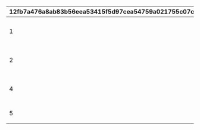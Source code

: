 |12fb7a476a8ab83b56eea53415f5d97cea54759a021755c07c5d50b48dc648e2|c2ea0061c307c0223cff1b598408c49f4c92e5492afa72468ab560a80314cf8e|f3e39f75b0ee0ca9d9e8c9dcecb6a3d3a06495cb4dd8f754e806ea2d08639ce4|9ad86835690249c4024b393520b2d84f15a02fb1e06be78e3c142e7caf9828ee|2c587f4285f204dd2afc2dcbf035a2644d40e47b0bd330fca1a6e778ea18385e|
| --- | --- | --- | --- | --- |
|1|イベントでは、特別なストーリーをお楽しみいただけます。\n閲覧可能なストーリーを読むと、次のお話が解放されていきますよ。\nストーリーの閲覧によって達成されるミッションもあるのだとか。|1|1|1011|
|2|イベントクエストやボスバトルに挑戦してみましょう。ボスバトルは\n特定のイベントストーリーを閲覧するか、イベントクエスト・ボス画面で\n「解放する」を選択すると挑戦可能になりますよ。|2|1|1021|
|4|報酬交換では「イベント報酬券」と様々なアイテムを交換できます。\n目玉となるリセット対象報酬を引くことで、より多くのアイテムが\n獲得できる次のラインナップへと進めるそうです。|4|1|1041|
|5|ボスバトルには３種の難易度がございます。\n各難易度ごとにボスの強さやバトルの特徴が異なりますので、\n準備をしっかりして、気を引き締めて挑みましょう。|5|1|1051|